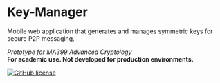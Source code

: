 # Key-Manager
Mobile web application that generates and manages symmetric keys for secure P2P messaging.<br />

*Prototype for MA399 Advanced Cryptology*<br />
**For academic use. Not developed for production environments.**

[![GitHub license](https://img.shields.io/github/license/robpop/Key-Manager)](https://github.com/robpop/Key-Manager/blob/master/LICENSE)
